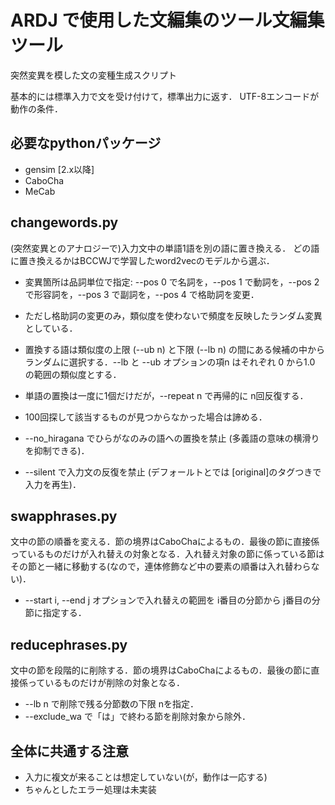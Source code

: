 # ARDJ で使用した文編集のツール文編集ツール
突然変異を模した文の変種生成スクリプト

基本的には標準入力で文を受け付けて，標準出力に返す．
UTF-8エンコードが動作の条件．

## 必要なpythonパッケージ
- gensim [2.x以降]
- CaboCha
- MeCab

## changewords.py
(突然変異とのアナロジーで)入力文中の単語1語を別の語に置き換える． どの語に置き換えるかはBCCWJで学習したword2vecのモデルから選ぶ．
- 変異箇所は品詞単位で指定: --pos 0 で名詞を，--pos 1 で動詞を，--pos 2 で形容詞を，--pos 3 で副詞を，--pos 4 で格助詞を変更．
- ただし格助詞の変更のみ，類似度を使わないで頻度を反映したランダム変異としている．

- 置換する語は類似度の上限 (--ub n) と下限 (--lb n) の間にある候補の中からランダムに選択する．--lb と --ub オプションの項n はそれぞれ 0 から1.0 の範囲の類似度とする．
- 単語の置換は一度に1個だけだが，--repeat n で再帰的に n回反復する．
- 100回探して該当するものが見つからなかった場合は諦める．
- --no_hiragana でひらがなのみの語への置換を禁止 (多義語の意味の横滑りを抑制できる)．
- --silent で入力文の反復を禁止 (デフォールトとでは [original]のタグつきで入力を再生)．

## swapphrases.py
文中の節の順番を変える．節の境界はCaboChaによるもの．最後の節に直接係っているものだけが入れ替えの対象となる．入れ替え対象の節に係っている節はその節と一緒に移動する(なので，連体修飾など中の要素の順番は入れ替わらない)．
- --start i, --end j オプションで入れ替えの範囲を i番目の分節から j番目の分節に指定する．

## reducephrases.py
文中の節を段階的に削除する．節の境界はCaboChaによるもの．最後の節に直接係っているものだけが削除の対象となる．
- --lb n で削除で残る分節数の下限 nを指定．
- --exclude_wa で「は」で終わる節を削除対象から除外．

## 全体に共通する注意
- 入力に複文が来ることは想定していない(が，動作は一応する)
- ちゃんとしたエラー処理は未実装
